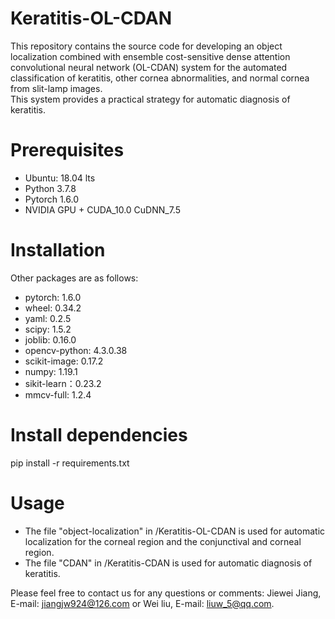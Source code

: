 # Keratitis-OL-CDAN
This repository contains the source code for developing an object localization combined with ensemble cost-sensitive dense attention convolutional neural network (OL-CDAN) system for the automated classification of keratitis, other cornea abnormalities, and normal cornea from slit-lamp images.  
This system provides a practical strategy for automatic diagnosis of keratitis.

# Prerequisites
* Ubuntu: 18.04 lts
* Python 3.7.8
* Pytorch 1.6.0
* NVIDIA GPU + CUDA_10.0 CuDNN_7.5

# Installation
Other packages are as follows:
* pytorch: 1.6.0 
* wheel:  0.34.2
* yaml:   0.2.5
* scipy:  1.5.2
* joblib: 0.16.0
* opencv-python: 4.3.0.38
* scikit-image: 0.17.2
* numpy: 1.19.1
* sikit-learn：0.23.2
* mmcv-full: 1.2.4
# Install dependencies
pip install -r requirements.txt
# Usage
* The file "object-localization" in /Keratitis-OL-CDAN is used for automatic localization for the corneal region and the conjunctival and corneal region.
* The file "CDAN" in /Keratitis-CDAN is used for automatic diagnosis of keratitis.

Please feel free to contact us for any questions or comments: Jiewei Jiang, E-mail: jiangjw924@126.com or Wei liu, E-mail: liuw_5@qq.com.
